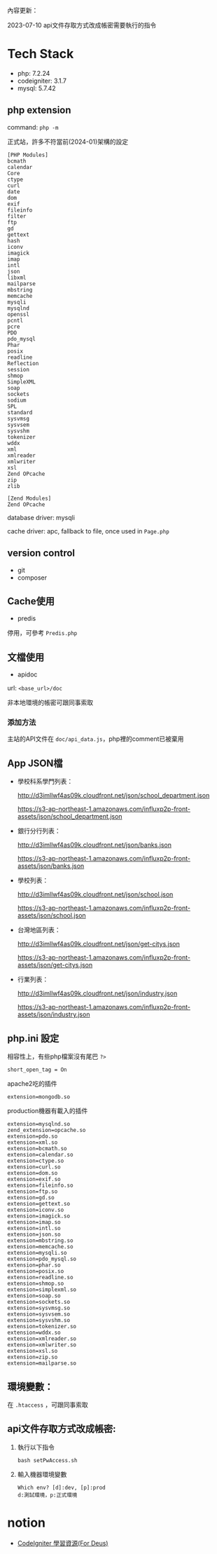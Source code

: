 內容更新：

2023-07-10 api文件存取方式改成帳密需要執行的指令

# Tech Stack

- php: 7.2.24
- codeigniter: 3.1.7
- mysql: 5.7.42

## php extension

command: `php -m`

正式站，許多不符當前(2024-01)架構的設定
```
[PHP Modules]
bcmath
calendar
Core
ctype
curl
date
dom
exif
fileinfo
filter
ftp
gd
gettext
hash
iconv
imagick
imap
intl
json
libxml
mailparse
mbstring
memcache
mysqli
mysqlnd
openssl
pcntl
pcre
PDO
pdo_mysql
Phar
posix
readline
Reflection
session
shmop
SimpleXML
soap
sockets
sodium
SPL
standard
sysvmsg
sysvsem
sysvshm
tokenizer
wddx
xml
xmlreader
xmlwriter
xsl
Zend OPcache
zip
zlib

[Zend Modules]
Zend OPcache
```

database driver: mysqli

cache driver: apc, fallback to file, once used in `Page.php`

## version control

- git
- composer

## Cache使用

- predis

停用，可參考 `Predis.php`

## 文檔使用

- apidoc

url: `<base_url>/doc`

非本地環境的帳密可跟同事索取

### 添加方法

主站的API文件在 `doc/api_data.js`，php裡的comment已被棄用

## App JSON檔

- 學校科系學門列表：

    http://d3imllwf4as09k.cloudfront.net/json/school_department.json

    https://s3-ap-northeast-1.amazonaws.com/influxp2p-front-assets/json/school_department.json

- 銀行分行列表：

    http://d3imllwf4as09k.cloudfront.net/json/banks.json

    https://s3-ap-northeast-1.amazonaws.com/influxp2p-front-assets/json/banks.json

- 學校列表：

    http://d3imllwf4as09k.cloudfront.net/json/school.json
    
    https://s3-ap-northeast-1.amazonaws.com/influxp2p-front-assets/json/school.json

- 台灣地區列表：

    http://d3imllwf4as09k.cloudfront.net/json/get-citys.json

    https://s3-ap-northeast-1.amazonaws.com/influxp2p-front-assets/json/get-citys.json

- 行業列表：

    http://d3imllwf4as09k.cloudfront.net/json/industry.json

    https://s3-ap-northeast-1.amazonaws.com/influxp2p-front-assets/json/industry.json

## php.ini 設定

相容性上，有些php檔案沒有尾巴 `?>`
```
short_open_tag = On
```

apache2吃的插件
```
extension=mongodb.so
```

production機器有載入的插件
```
extension=mysqlnd.so
zend_extension=opcache.so
extension=pdo.so
extension=xml.so
extension=bcmath.so
extension=calendar.so
extension=ctype.so
extension=curl.so
extension=dom.so
extension=exif.so
extension=fileinfo.so
extension=ftp.so
extension=gd.so
extension=gettext.so
extension=iconv.so
extension=imagick.so
extension=imap.so
extension=intl.so
extension=json.so
extension=mbstring.so
extension=memcache.so
extension=mysqli.so
extension=pdo_mysql.so
extension=phar.so
extension=posix.so
extension=readline.so
extension=shmop.so
extension=simplexml.so
extension=soap.so
extension=sockets.so
extension=sysvmsg.so
extension=sysvsem.so
extension=sysvshm.so
extension=tokenizer.so
extension=wddx.so
extension=xmlreader.so
extension=xmlwriter.so
extension=xsl.so
extension=zip.so
extension=mailparse.so
```

## 環境變數：

在 `.htaccess` ，可跟同事索取


## api文件存取方式改成帳密:

1. 執行以下指令

    `bash setPwAccess.sh`

2. 輸入機器環境變數

    ```
    Which env? [d]:dev, [p]:prod
    d:測試環境，p:正式環境
    ```

# notion

- [CodeIgniter 學習資源(For Deus)](https://www.notion.so/edc16965affe42cc97ebda9ed8242932?v=c91c57e6eddf4c6e880160b3e59e6fc0&p=e23ff2555c624993b1e52b360dc480bd&pm=s)
